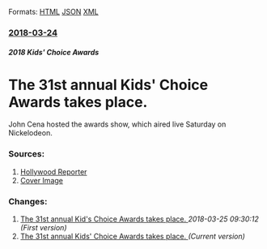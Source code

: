
Formats: [HTML](/news/2018/03/24/the-31st-annual-kids-choice-awards-takes-place.html)  [JSON](/news/2018/03/24/the-31st-annual-kids-choice-awards-takes-place.json)  [XML](/news/2018/03/24/the-31st-annual-kids-choice-awards-takes-place.xml)  

### [2018-03-24](/news/2018/03/24/index.md)

##### 2018 Kids' Choice Awards
#  The 31st annual Kids' Choice Awards takes place. 

John Cena hosted the awards show, which aired live Saturday on Nickelodeon.


### Sources:

1. [Hollywood Reporter](https://www.hollywoodreporter.com/lists/kids-choice-awards-complete-list-winners-2018-1089562)
1. [Cover Image](https://cdn1.thr.com/sites/default/files/2017/12/df-04495_pm2270_rod_v0009.1004_rv2_-_h_2017.jpg)

### Changes:

1. [ The 31st annual Kid's Choice Awards takes place. ](/news/2018/03/24/the-31st-annual-kid-s-choice-awards-takes-place.md) _2018-03-25 09:30:12 (First version)_
1. [ The 31st annual Kids' Choice Awards takes place. ](/news/2018/03/24/the-31st-annual-kids-choice-awards-takes-place.md) _(Current version)_
